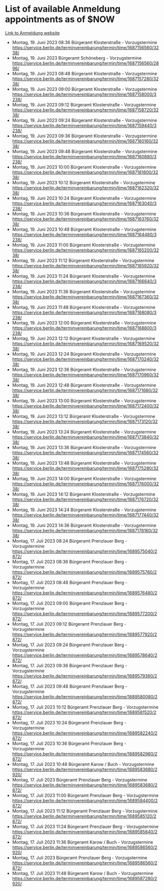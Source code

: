# List of available Anmeldung appointments as of $NOW
[Link to Anmeldung website](https://service.berlin.de/terminvereinbarung/termin/tag.php?termin=1&anliegen[]=120686&dienstleisterlist=122210,122217,327316,122219,327312,122227,327314,122231,327346,122243,327348,122254,122252,329742,122260,329745,122262,329748,122271,327278,122273,327274,122277,327276,330436,122280,327294,122282,327290,122284,327292,122291,327270,122285,327266,122286,327264,122296,327268,150230,329760,122297,327286,122294,327284,122312,329763,122314,329775,122304,327330,122311,327334,122309,327332,317869,122281,327352,122279,329772,122283,122276,327324,122274,327326,122267,329766,122246,327318,122251,327320,122257,327322,122208,327298,122226,327300&herkunft=http%3A%2F%2Fservice.berlin.de%2Fdienstleistung%2F120686%2F)
- Montag, 19. Juni 2023 08:36 Bürgeramt Klosterstraße - Vorzugstermine https://service.berlin.de/terminvereinbarung/termin/time/1687156560/3238/
- Montag, 19. Juni 2023  Bürgeramt Schöneberg - Vorzugstermine https://service.berlin.de/terminvereinbarung/termin/time/1687156560/2896/
- Montag, 19. Juni 2023 08:48 Bürgeramt Klosterstraße - Vorzugstermine https://service.berlin.de/terminvereinbarung/termin/time/1687157280/3238/
- Montag, 19. Juni 2023 09:00 Bürgeramt Klosterstraße - Vorzugstermine https://service.berlin.de/terminvereinbarung/termin/time/1687158000/3238/
- Montag, 19. Juni 2023 09:12 Bürgeramt Klosterstraße - Vorzugstermine https://service.berlin.de/terminvereinbarung/termin/time/1687158720/3238/
- Montag, 19. Juni 2023 09:24 Bürgeramt Klosterstraße - Vorzugstermine https://service.berlin.de/terminvereinbarung/termin/time/1687159440/3238/
- Montag, 19. Juni 2023 09:36 Bürgeramt Klosterstraße - Vorzugstermine https://service.berlin.de/terminvereinbarung/termin/time/1687160160/3238/
- Montag, 19. Juni 2023 09:48 Bürgeramt Klosterstraße - Vorzugstermine https://service.berlin.de/terminvereinbarung/termin/time/1687160880/3238/
- Montag, 19. Juni 2023 10:00 Bürgeramt Klosterstraße - Vorzugstermine https://service.berlin.de/terminvereinbarung/termin/time/1687161600/3238/
- Montag, 19. Juni 2023 10:12 Bürgeramt Klosterstraße - Vorzugstermine https://service.berlin.de/terminvereinbarung/termin/time/1687162320/3238/
- Montag, 19. Juni 2023 10:24 Bürgeramt Klosterstraße - Vorzugstermine https://service.berlin.de/terminvereinbarung/termin/time/1687163040/3238/
- Montag, 19. Juni 2023 10:36 Bürgeramt Klosterstraße - Vorzugstermine https://service.berlin.de/terminvereinbarung/termin/time/1687163760/3238/
- Montag, 19. Juni 2023 10:48 Bürgeramt Klosterstraße - Vorzugstermine https://service.berlin.de/terminvereinbarung/termin/time/1687164480/3238/
- Montag, 19. Juni 2023 11:00 Bürgeramt Klosterstraße - Vorzugstermine https://service.berlin.de/terminvereinbarung/termin/time/1687165200/3238/
- Montag, 19. Juni 2023 11:12 Bürgeramt Klosterstraße - Vorzugstermine https://service.berlin.de/terminvereinbarung/termin/time/1687165920/3238/
- Montag, 19. Juni 2023 11:24 Bürgeramt Klosterstraße - Vorzugstermine https://service.berlin.de/terminvereinbarung/termin/time/1687166640/3238/
- Montag, 19. Juni 2023 11:36 Bürgeramt Klosterstraße - Vorzugstermine https://service.berlin.de/terminvereinbarung/termin/time/1687167360/3238/
- Montag, 19. Juni 2023 11:48 Bürgeramt Klosterstraße - Vorzugstermine https://service.berlin.de/terminvereinbarung/termin/time/1687168080/3238/
- Montag, 19. Juni 2023 12:00 Bürgeramt Klosterstraße - Vorzugstermine https://service.berlin.de/terminvereinbarung/termin/time/1687168800/3238/
- Montag, 19. Juni 2023 12:12 Bürgeramt Klosterstraße - Vorzugstermine https://service.berlin.de/terminvereinbarung/termin/time/1687169520/3238/
- Montag, 19. Juni 2023 12:24 Bürgeramt Klosterstraße - Vorzugstermine https://service.berlin.de/terminvereinbarung/termin/time/1687170240/3238/
- Montag, 19. Juni 2023 12:36 Bürgeramt Klosterstraße - Vorzugstermine https://service.berlin.de/terminvereinbarung/termin/time/1687170960/3238/
- Montag, 19. Juni 2023 12:48 Bürgeramt Klosterstraße - Vorzugstermine https://service.berlin.de/terminvereinbarung/termin/time/1687171680/3238/
- Montag, 19. Juni 2023 13:00 Bürgeramt Klosterstraße - Vorzugstermine https://service.berlin.de/terminvereinbarung/termin/time/1687172400/3238/
- Montag, 19. Juni 2023 13:12 Bürgeramt Klosterstraße - Vorzugstermine https://service.berlin.de/terminvereinbarung/termin/time/1687173120/3238/
- Montag, 19. Juni 2023 13:24 Bürgeramt Klosterstraße - Vorzugstermine https://service.berlin.de/terminvereinbarung/termin/time/1687173840/3238/
- Montag, 19. Juni 2023 13:36 Bürgeramt Klosterstraße - Vorzugstermine https://service.berlin.de/terminvereinbarung/termin/time/1687174560/3238/
- Montag, 19. Juni 2023 13:48 Bürgeramt Klosterstraße - Vorzugstermine https://service.berlin.de/terminvereinbarung/termin/time/1687175280/3238/
- Montag, 19. Juni 2023 14:00 Bürgeramt Klosterstraße - Vorzugstermine https://service.berlin.de/terminvereinbarung/termin/time/1687176000/3238/
- Montag, 19. Juni 2023 14:12 Bürgeramt Klosterstraße - Vorzugstermine https://service.berlin.de/terminvereinbarung/termin/time/1687176720/3238/
- Montag, 19. Juni 2023 14:24 Bürgeramt Klosterstraße - Vorzugstermine https://service.berlin.de/terminvereinbarung/termin/time/1687177440/3238/
- Montag, 19. Juni 2023 14:36 Bürgeramt Klosterstraße - Vorzugstermine https://service.berlin.de/terminvereinbarung/termin/time/1687178160/3238/
- Montag, 17. Juli 2023 08:24 Bürgeramt Prenzlauer Berg - Vorzugstermine https://service.berlin.de/terminvereinbarung/termin/time/1689575040/2872/
- Montag, 17. Juli 2023 08:36 Bürgeramt Prenzlauer Berg - Vorzugstermine https://service.berlin.de/terminvereinbarung/termin/time/1689575760/2872/
- Montag, 17. Juli 2023 08:48 Bürgeramt Prenzlauer Berg - Vorzugstermine https://service.berlin.de/terminvereinbarung/termin/time/1689576480/2872/
- Montag, 17. Juli 2023 09:00 Bürgeramt Prenzlauer Berg - Vorzugstermine https://service.berlin.de/terminvereinbarung/termin/time/1689577200/2872/
- Montag, 17. Juli 2023 09:12 Bürgeramt Prenzlauer Berg - Vorzugstermine https://service.berlin.de/terminvereinbarung/termin/time/1689577920/2872/
- Montag, 17. Juli 2023 09:24 Bürgeramt Prenzlauer Berg - Vorzugstermine https://service.berlin.de/terminvereinbarung/termin/time/1689578640/2872/
- Montag, 17. Juli 2023 09:36 Bürgeramt Prenzlauer Berg - Vorzugstermine https://service.berlin.de/terminvereinbarung/termin/time/1689579360/2872/
- Montag, 17. Juli 2023 09:48 Bürgeramt Prenzlauer Berg - Vorzugstermine https://service.berlin.de/terminvereinbarung/termin/time/1689580080/2872/
- Montag, 17. Juli 2023 10:12 Bürgeramt Prenzlauer Berg - Vorzugstermine https://service.berlin.de/terminvereinbarung/termin/time/1689581520/2872/
- Montag, 17. Juli 2023 10:24 Bürgeramt Prenzlauer Berg - Vorzugstermine https://service.berlin.de/terminvereinbarung/termin/time/1689582240/2872/
- Montag, 17. Juli 2023 10:36 Bürgeramt Prenzlauer Berg - Vorzugstermine https://service.berlin.de/terminvereinbarung/termin/time/1689582960/2872/
- Montag, 17. Juli 2023 10:48 Bürgeramt Karow / Buch - Vorzugstermine https://service.berlin.de/terminvereinbarung/termin/time/1689583680/2920/
- Montag, 17. Juli 2023  Bürgeramt Prenzlauer Berg - Vorzugstermine https://service.berlin.de/terminvereinbarung/termin/time/1689583680/2872/
- Montag, 17. Juli 2023 11:00 Bürgeramt Prenzlauer Berg - Vorzugstermine https://service.berlin.de/terminvereinbarung/termin/time/1689584400/2872/
- Montag, 17. Juli 2023 11:12 Bürgeramt Prenzlauer Berg - Vorzugstermine https://service.berlin.de/terminvereinbarung/termin/time/1689585120/2872/
- Montag, 17. Juli 2023 11:24 Bürgeramt Prenzlauer Berg - Vorzugstermine https://service.berlin.de/terminvereinbarung/termin/time/1689585840/2872/
- Montag, 17. Juli 2023 11:36 Bürgeramt Karow / Buch - Vorzugstermine https://service.berlin.de/terminvereinbarung/termin/time/1689586560/2920/
- Montag, 17. Juli 2023  Bürgeramt Prenzlauer Berg - Vorzugstermine https://service.berlin.de/terminvereinbarung/termin/time/1689586560/2872/
- Montag, 17. Juli 2023 11:48 Bürgeramt Karow / Buch - Vorzugstermine https://service.berlin.de/terminvereinbarung/termin/time/1689587280/2920/
